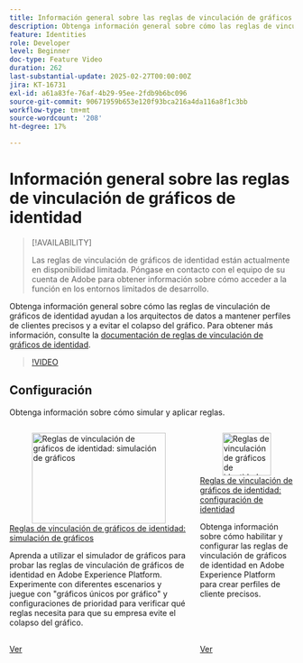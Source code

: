 ```yaml
---
title: Información general sobre las reglas de vinculación de gráficos de identidad
description: Obtenga información general sobre cómo las reglas de vinculación de gráficos de identidad ayudan a los arquitectos de datos a mantener perfiles de clientes precisos y a evitar el colapso del gráfico.
feature: Identities
role: Developer
level: Beginner
doc-type: Feature Video
duration: 262
last-substantial-update: 2025-02-27T00:00:00Z
jira: KT-16731
exl-id: a61a83fe-76af-4b29-95ee-2fdb9b6bc096
source-git-commit: 90671959b653e120f93bca216a4da116a8f1c3bb
workflow-type: tm+mt
source-wordcount: '208'
ht-degree: 17%

---
```


# Información general sobre las reglas de vinculación de gráficos de identidad

>[!AVAILABILITY]
>
>Las reglas de vinculación de gráficos de identidad están actualmente en disponibilidad limitada. Póngase en contacto con el equipo de su cuenta de Adobe para obtener información sobre cómo acceder a la función en los entornos limitados de desarrollo.

Obtenga información general sobre cómo las reglas de vinculación de gráficos de identidad ayudan a los arquitectos de datos a mantener perfiles de clientes precisos y a evitar el colapso del gráfico. Para obtener más información, consulte la [documentación de reglas de vinculación de gráficos de identidad](https://experienceleague.adobe.com/en/docs/experience-platform/identity/features/identity-graph-linking-rules/overview).

>[!VIDEO](https://video.tv.adobe.com/v/3448250/?learn=on&enablevpops)

## Configuración

Obtenga información sobre cómo simular y aplicar reglas.

<!-- CARDS
* graph-simulation.md
* identity-settings.md
-->
<!-- START CARDS HTML - DO NOT MODIFY BY HAND -->
<div class="columns">
    <div class="column is-half-tablet is-half-desktop is-one-third-widescreen" aria-label="Identity graph linking rules - Graph Simulation">
        <div class="card" style="height: 100%; display: flex; flex-direction: column; height: 100%;">
            <div class="card-image">
                <figure class="image x-is-16by9">
                    <a href="graph-simulation.md" title="Reglas de vinculación de gráficos de identidad: simulación de gráficos" target="_blank" rel="referrer">
                        <img class="is-bordered-r-small" src="https://video.tv.adobe.com/v/3444032/?format=jpeg&nocache=1747355376342" alt="Reglas de vinculación de gráficos de identidad: simulación de gráficos"
                             style="width: 100%; aspect-ratio: 16 / 9; object-fit: cover; overflow: hidden; display: block; margin: auto;">
                    </a>
                </figure>
            </div>
            <div class="card-content is-padded-small" style="display: flex; flex-direction: column; flex-grow: 1; justify-content: space-between;">
                <div class="top-card-content">
                    <p class="headline is-size-6 has-text-weight-bold">
                        <a href="graph-simulation.md" target="_blank" rel="referrer" title="Reglas de vinculación de gráficos de identidad: simulación de gráficos">Reglas de vinculación de gráficos de identidad: simulación de gráficos</a>
                    </p>
                    <p class="is-size-6">Aprenda a utilizar el simulador de gráficos para probar las reglas de vinculación de gráficos de identidad en Adobe Experience Platform. Experimente con diferentes escenarios y juegue con "gráficos únicos por gráfico" y configuraciones de prioridad para verificar qué reglas necesita para que su empresa evite el colapso del gráfico.</p>
                </div>
                <a href="graph-simulation.md" target="_blank" rel="referrer" class="spectrum-Button spectrum-Button--outline spectrum-Button--primary spectrum-Button--sizeM" style="align-self: flex-start; margin-top: 1rem;">
                    <span class="spectrum-Button-label has-no-wrap has-text-weight-bold">Ver</span>
                </a>
            </div>
        </div>
    </div>
    <div class="column is-half-tablet is-half-desktop is-one-third-widescreen" aria-label="Identity graph linking rules - Identity settings">
        <div class="card" style="height: 100%; display: flex; flex-direction: column; height: 100%;">
            <div class="card-image">
                <figure class="image x-is-16by9">
                    <a href="identity-settings.md" title="Reglas de vinculación de gráficos de identidad: configuración de identidad" target="_blank" rel="referrer">
                        <img class="is-bordered-r-small" src="https://video.tv.adobe.com/v/3458487/?format=jpeg&nocache=1747355376336" alt="Reglas de vinculación de gráficos de identidad: configuración de identidad"
                             style="width: 100%; aspect-ratio: 16 / 9; object-fit: cover; overflow: hidden; display: block; margin: auto;">
                    </a>
                </figure>
            </div>
            <div class="card-content is-padded-small" style="display: flex; flex-direction: column; flex-grow: 1; justify-content: space-between;">
                <div class="top-card-content">
                    <p class="headline is-size-6 has-text-weight-bold">
                        <a href="identity-settings.md" target="_blank" rel="referrer" title="Reglas de vinculación de gráficos de identidad: configuración de identidad">Reglas de vinculación de gráficos de identidad: configuración de identidad</a>
                    </p>
                    <p class="is-size-6">Obtenga información sobre cómo habilitar y configurar las reglas de vinculación de gráficos de identidad en Adobe Experience Platform para crear perfiles de cliente precisos.</p>
                </div>
                <a href="identity-settings.md" target="_blank" rel="referrer" class="spectrum-Button spectrum-Button--outline spectrum-Button--primary spectrum-Button--sizeM" style="align-self: flex-start; margin-top: 1rem;">
                    <span class="spectrum-Button-label has-no-wrap has-text-weight-bold">Ver</span>
                </a>
            </div>
        </div>
    </div>
</div>
<!-- END CARDS HTML - DO NOT MODIFY BY HAND -->
